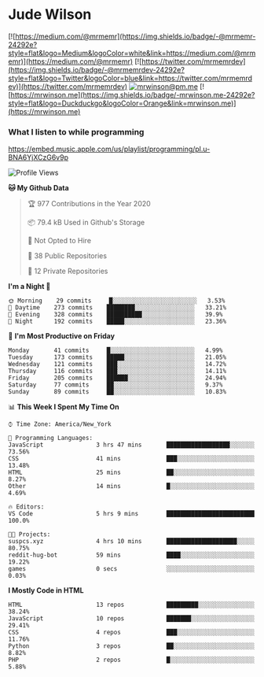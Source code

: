 # Jude Wilson
[![https://medium.com/@mrmemr](https://img.shields.io/badge/-@mrmemr-24292e?style=flat&logo=Medium&logoColor=white&link=https://medium.com/@mrmemr)](https://medium.com/@mrmemr)
[![https://twitter.com/mrmemrdev](https://img.shields.io/badge/-@mrmemrdev-24292e?style=flat&logo=Twitter&logoColor=blue&link=https://twitter.com/mrmemrdev)](https://twitter.com/mrmemrdev)
[![mrwinson@pm.me](https://img.shields.io/badge/-mrwinson@pm.me-24292e?style=flat&logo=ProtonMail&logoColor=Grey&link=mailto:mrwinson@pm.me)](mailto:mrwinson@pm.me)
[![https://mrwinson.me](https://img.shields.io/badge/-mrwinson.me-24292e?style=flat&logo=Duckduckgo&logoColor=Orange&link=mrwinson.me)](https://mrwinson.me) 

### What I listen to while programming
https://embed.music.apple.com/us/playlist/programming/pl.u-BNA6YjXCzG6v9p

<!--START_SECTION:waka-->
![Profile Views](http://img.shields.io/badge/Profile%20Views-10-blue)

**🐱 My Github Data** 

> 🏆 977 Contributions in the Year 2020
 > 
> 📦 79.4 kB Used in Github's Storage 
 > 
> 🚫 Not Opted to Hire
 > 
> 📜 38 Public Repositories
 > 
> 🔑 12 Private Repositories 

**I'm a Night 🦉** 

```text
🌞 Morning    29 commits     █░░░░░░░░░░░░░░░░░░░░░░░░   3.53% 
🌆 Daytime    273 commits    ████████░░░░░░░░░░░░░░░░░   33.21% 
🌃 Evening    328 commits    ██████████░░░░░░░░░░░░░░░   39.9% 
🌙 Night      192 commits    █████░░░░░░░░░░░░░░░░░░░░   23.36%

```
📅 **I'm Most Productive on Friday** 

```text
Monday       41 commits     █░░░░░░░░░░░░░░░░░░░░░░░░   4.99% 
Tuesday      173 commits    █████░░░░░░░░░░░░░░░░░░░░   21.05% 
Wednesday    121 commits    ███░░░░░░░░░░░░░░░░░░░░░░   14.72% 
Thursday     116 commits    ███░░░░░░░░░░░░░░░░░░░░░░   14.11% 
Friday       205 commits    ██████░░░░░░░░░░░░░░░░░░░   24.94% 
Saturday     77 commits     ██░░░░░░░░░░░░░░░░░░░░░░░   9.37% 
Sunday       89 commits     ██░░░░░░░░░░░░░░░░░░░░░░░   10.83%

```


📊 **This Week I Spent My Time On** 

```text
⌚︎ Time Zone: America/New_York

💬 Programming Languages: 
JavaScript               3 hrs 47 mins       ██████████████████░░░░░░░   73.56% 
CSS                      41 mins             ███░░░░░░░░░░░░░░░░░░░░░░   13.48% 
HTML                     25 mins             ██░░░░░░░░░░░░░░░░░░░░░░░   8.27% 
Other                    14 mins             █░░░░░░░░░░░░░░░░░░░░░░░░   4.69%

🔥 Editors: 
VS Code                  5 hrs 9 mins        █████████████████████████   100.0%

🐱‍💻 Projects: 
suspcs.xyz               4 hrs 10 mins       ████████████████████░░░░░   80.75% 
reddit-hug-bot           59 mins             ████░░░░░░░░░░░░░░░░░░░░░   19.22% 
games                    0 secs              ░░░░░░░░░░░░░░░░░░░░░░░░░   0.03%

```

**I Mostly Code in HTML** 

```text
HTML                     13 repos            █████████░░░░░░░░░░░░░░░░   38.24% 
JavaScript               10 repos            ███████░░░░░░░░░░░░░░░░░░   29.41% 
CSS                      4 repos             ███░░░░░░░░░░░░░░░░░░░░░░   11.76% 
Python                   3 repos             ██░░░░░░░░░░░░░░░░░░░░░░░   8.82% 
PHP                      2 repos             █░░░░░░░░░░░░░░░░░░░░░░░░   5.88%

```



<!--END_SECTION:waka-->
